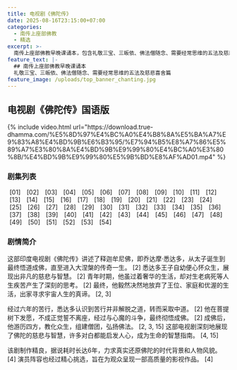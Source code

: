 ```yaml
---
title: 电视剧《佛陀传》
date: 2025-08-16T23:15:00+07:00
categories:
  - 南传上座部佛教
  - 精选
excerpt: >-
  南传上座部佛教早晚课诵本，包含礼敬三宝、三皈依、佛法僧随念、需要经常思维的五法及慈悲喜舍篇。是南传上座部佛教最经典的核心念诵内容，也是修习佛法僧随念、慈悲观、建立正见和正思维的关键法门。
feature_text: |-
  ## 南传上座部佛教早晚课诵本
  礼敬三宝、三皈依、佛法僧随念、需要经常思维的五法及慈悲喜舍篇
feature_image: /uploads/top_banner_chanting.jpg
---
```

## 电视剧《佛陀传》国语版

<div id="video-player-container">
  {% include video.html url="https://download.true-dhamma.com/%E5%8D%97%E4%BC%A0%E4%B8%8A%E5%BA%A7%E9%83%A8%E4%BD%9B%E6%B3%95/%E7%94%B5%E8%A7%86%E5%89%A7%E3%80%8A%E4%BD%9B%E9%99%80%E4%BC%A0%E3%80%8B/%E4%BD%9B%E9%99%80%E5%9B%BD%E8%AF%AD01.mp4" %}
</div>

### 剧集列表

<div class="episode-links">
  <a href="#" class="episode-link" data-episode="01">[01]</a>
  <a href="#" class="episode-link" data-episode="02">[02]</a>
  <a href="#" class="episode-link" data-episode="03">[03]</a>
  <a href="#" class="episode-link" data-episode="04">[04]</a>
  <a href="#" class="episode-link" data-episode="05">[05]</a>
  <a href="#" class="episode-link" data-episode="06">[06]</a>
  <a href="#" class="episode-link" data-episode="07">[07]</a>
  <a href="#" class="episode-link" data-episode="08">[08]</a>
  <a href="#" class="episode-link" data-episode="09">[09]</a>
  <a href="#" class="episode-link" data-episode="10">[10]</a>
  <a href="#" class="episode-link" data-episode="11">[11]</a>
  <a href="#" class="episode-link" data-episode="12">[12]</a>
  <a href="#" class="episode-link" data-episode="13">[13]</a>
  <a href="#" class="episode-link" data-episode="14">[14]</a>
  <a href="#" class="episode-link" data-episode="15">[15]</a>
  <a href="#" class="episode-link" data-episode="16">[16]</a>
  <a href="#" class="episode-link" data-episode="17">[17]</a>
  <a href="#" class="episode-link" data-episode="18">[18]</a>
  <a href="#" class="episode-link" data-episode="19">[19]</a>
  <a href="#" class="episode-link" data-episode="20">[20]</a>
  <a href="#" class="episode-link" data-episode="21">[21]</a>
  <a href="#" class="episode-link" data-episode="22">[22]</a>
  <a href="#" class="episode-link" data-episode="23">[23]</a>
  <a href="#" class="episode-link" data-episode="24">[24]</a>
  <a href="#" class="episode-link" data-episode="25">[25]</a>
  <a href="#" class="episode-link" data-episode="26">[26]</a>
  <a href="#" class="episode-link" data-episode="27">[27]</a>
  <a href="#" class="episode-link" data-episode="28">[28]</a>
  <a href="#" class="episode-link" data-episode="29">[29]</a>
  <a href="#" class="episode-link" data-episode="30">[30]</a>
  <a href="#" class="episode-link" data-episode="31">[31]</a>
  <a href="#" class="episode-link" data-episode="32">[32]</a>
  <a href="#" class="episode-link" data-episode="33">[33]</a>
  <a href="#" class="episode-link" data-episode="34">[34]</a>
  <a href="#" class="episode-link" data-episode="35">[35]</a>
  <a href="#" class="episode-link" data-episode="36">[36]</a>
  <a href="#" class="episode-link" data-episode="37">[37]</a>
  <a href="#" class="episode-link" data-episode="38">[38]</a>
  <a href="#" class="episode-link" data-episode="39">[39]</a>
  <a href="#" class="episode-link" data-episode="40">[40]</a>
  <a href="#" class="episode-link" data-episode="41">[41]</a>
  <a href="#" class="episode-link" data-episode="42">[42]</a>
  <a href="#" class="episode-link" data-episode="43">[43]</a>
  <a href="#" class="episode-link" data-episode="44">[44]</a>
  <a href="#" class="episode-link" data-episode="45">[45]</a>
  <a href="#" class="episode-link" data-episode="46">[46]</a>
  <a href="#" class="episode-link" data-episode="47">[47]</a>
  <a href="#" class="episode-link" data-episode="48">[48]</a>
  <a href="#" class="episode-link" data-episode="49">[49]</a>
  <a href="#" class="episode-link" data-episode="50">[50]</a>
  <a href="#" class="episode-link" data-episode="51">[51]</a>
  <a href="#" class="episode-link" data-episode="52">[52]</a>
  <a href="#" class="episode-link" data-episode="53">[53]</a>
  <a href="#" class="episode-link" data-episode="54">[54]</a>
</div>



<script>
  document.addEventListener("DOMContentLoaded", function() {
    const episodeLinks = document.querySelectorAll('.episode-link');
    const videoPlayerContainer = document.getElementById('video-player-container');
    const baseUrl = "https://download.true-dhamma.com/%E5%8D%97%E4%BC%A0%E4%B8%8A%E5%BA%A7%E9%83%A8%E4%BD%9B%E6%B3%95/%E7%94%B5%E8%A7%86%E5%89%A7%E3%80%8A%E4%BD%9B%E9%99%80%E4%BC%A0%E3%80%8B/%E4%BD%9B%E9%99%80%E5%9B%BD%E8%AF%AD";

    episodeLinks.forEach(link => {
      link.addEventListener('click', function(event) {
        event.preventDefault();
        const episodeNumber = this.getAttribute('data-episode');
        const videoUrl = `${baseUrl}${episodeNumber}.mp4`;

        // 动态更新Jekyll include的url参数是不直接可行的
        // 因此，我们直接替换播放器HTML
        videoPlayerContainer.innerHTML = `
          <video controls="" width="100%" autoplay>
            <source src="${videoUrl}" type="video/mp4" />
            您的浏览器不支持 HTML5 video 标签。
          </video>
        `;
      });
    });
  });
</script>

<style>
.episode-links a {
  margin: 0 5px;
  text-decoration: none;
}
</style>

### 剧情简介

这部印度电视剧《佛陀传》讲述了释迦牟尼佛，即乔达摩·悉达多，从太子诞生到最终悟道成佛，直至进入大涅槃的传奇一生。 \[2\] 悉达多王子自幼便心怀众生，展现出非凡的慈悲与智慧。 \[2\] 青年时期，他虽过着奢华的生活，却对生老病死等人生疾苦产生了深刻的思考。 \[2\] 最终，他毅然决然地放弃了王位、家庭和优渥的生活，出家寻求宇宙人生的真谛。 \[2, 3\]

经过六年的苦行，悉达多认识到苦行并非解脱之道，转而采取中道。 \[2\] 他在菩提树下发愿，不成正觉誓不离座，经过与心魔的斗争，最终彻悟成佛。 \[2\] 成佛后，他游历四方，教化众生，组建僧团，弘扬佛法。 \[2, 3, 15\] 这部电视剧深刻地展现了佛陀的慈悲与智慧，许多对白都能启发人心，成为生命的智慧指南。 \[4, 15\]

该剧制作精良，据说耗时长达6年，力求真实还原佛陀的时代背景和人物风貌。 \[4\] 演员阵容也经过精心挑选，旨在为观众呈现一部高质量的影视作品。 \[4\]